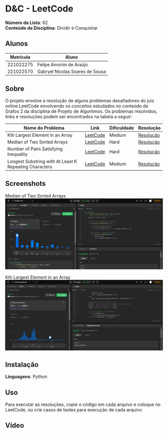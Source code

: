# D&C - LeetCode

**Número da Lista**: 62<br>
**Conteúdo da Disciplina**: Dividir e Conquistar<br>

## Alunos
| Matrícula | Aluno |
| -- | -- |
| 221022275  |  Felipe Amorim de Araújo |
| 221022570  |  Gabryel Nícolas Soares de Sousa |

## Sobre 
O projeto envolve a resolução de alguns problemas desafiadores do juiz online LeetCode envolvendo os conceitos estudados no conteúdo de Grafos 2 da disciplina de Projeto de Algoritmos. Os problemas resolvidos, links e resoluções podem ser encontrados na tabela a seguir:

| Nome do Problema | Link | Dificuldade | Resolução |
| -- | -- | -- | -- |
| Kth Largest Element in an Array | [LeetCode](https://leetcode.com/problems/kth-largest-element-in-an-array) | Medium | [Resolução](215_Kth_Largest_Element_in_an_Array/Solution.py) |
| Median of Two Sorted Arrays | [LeetCode](https://leetcode.com/problems/median-of-two-sorted-arrays/) | Hard | [Resolução](4_Median_of_Two_Sorted_Arrays/Solution.py) |
| Number of Pairs Satisfying Inequality | [LeetCode](https://leetcode.com/problems/number-of-pairs-satisfying-inequality/description/) | Hard | [Resolução](2426_number_of_pairs_satisfying_inequality/Solution.py) |
| Longest Substring with At Least K Repeating Characters | [LeetCode](https://leetcode.com/problems/longest-substring-with-at-least-k-repeating-characters/) | Medium | [Resolução](395_longest_substring_with_at_least_k_repeating_characters/Solution.py) |

## Screenshots
Median of Two Sorted Arrays
![Imagem 4](src/4.png)

Kth Largest Element in an Array
![Imagem 215](src/215.png)


## Instalação 
**Linguagens**: Python<br>

## Uso 
Para executar as resoluções, copie o código em cada arquivo e coloque no LeetCode, ou crie casos de testes para execução de cada arquivo

## Vídeo

<!-- link do video -->




